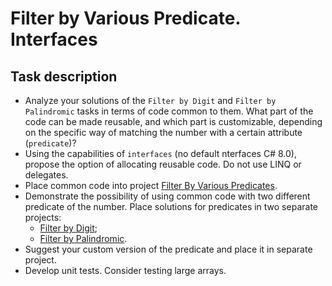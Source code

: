 # Filter by Various Predicate. Interfaces

## Task description ##

- Analyze your solutions of the `Filter by Digit` and `Filter by Palindromic` tasks in terms of code common to them. What part of the code can be made reusable, and which part is customizable, depending on the specific way of matching the number with a certain attribute (`predicate`)?    
- Using the capabilities of `interfaces` (no default nterfaces C# 8.0), propose the option of allocating reusable code. Do not use LINQ or delegates.
- Place common code into project [Filter By Various Predicates](/FilterByVariousPredicates).
- Demonstrate the possibility of using common code with two different predicate of the number. Place solutions for predicates in two separate projects:
    - [Filter by Digit](/FilerByDigit);
    - [Filter by Palindromic](/FilterByPalindromic).
- Suggest your custom version of the predicate and place it in separate project.
- Develop unit tests. Consider testing large arrays.
